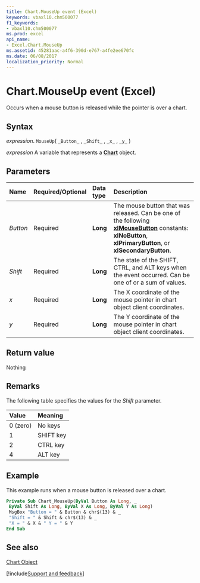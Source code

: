```yaml
---
title: Chart.MouseUp event (Excel)
keywords: vbaxl10.chm500077
f1_keywords:
- vbaxl10.chm500077
ms.prod: excel
api_name:
- Excel.Chart.MouseUp
ms.assetid: 45281aac-a4f6-390d-e767-a4fe2ee670fc
ms.date: 06/08/2017
localization_priority: Normal
---
```



# Chart.MouseUp event (Excel)

Occurs when a mouse button is released while the pointer is over a chart.


## Syntax

_expression_. `MouseUp`( `_Button_` , `_Shift_` , `_x_` , `_y_` )

_expression_ A variable that represents a **[Chart](Excel.Chart(object).md)** object.


## Parameters



|Name|Required/Optional|Data type|Description|
|:-----|:-----|:-----|:-----|
| _Button_|Required| **Long**|The mouse button that was released. Can be one of the following  **[xlMouseButton](Excel.XlMouseButton.md)** constants: **xlNoButton**, **xlPrimaryButton**, or **xlSecondaryButton**.|
| _Shift_|Required| **Long**|The state of the SHIFT, CTRL, and ALT keys when the event occurred. Can be one of or a sum of values.|
| _x_|Required| **Long**|The X coordinate of the mouse pointer in chart object client coordinates.|
| _y_|Required| **Long**|The Y coordinate of the mouse pointer in chart object client coordinates.|

## Return value

Nothing


## Remarks

The following table specifies the values for the  _Shift_ parameter.



|**Value**|**Meaning**|
|:-----|:-----|
|0 (zero)|No keys|
|1|SHIFT key|
|2|CTRL key|
|4|ALT key|

## Example

This example runs when a mouse button is released over a chart.


```vb
Private Sub Chart_MouseUp(ByVal Button As Long, _ 
 ByVal Shift As Long, ByVal X As Long, ByVal Y As Long) 
 MsgBox "Button = " & Button & chr$(13) & _ 
 "Shift = " & Shift & chr$(13) & _ 
 "X = " & X & " Y = " & Y 
End Sub
```


## See also


[Chart Object](Excel.Chart(object).md)

[!include[Support and feedback](~/includes/feedback-boilerplate.md)]